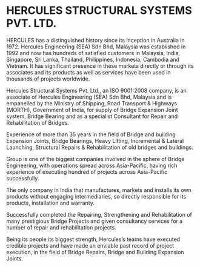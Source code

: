 # HERCULES STRUCTURAL SYSTEMS PVT. LTD.
HERCULES has a distinguished history since its inception in Australia in 1972.
Hercules Engineering (SEA) Sdn Bhd, Malaysia was established in 1992 and now
has hundreds of satisfied customers in Malaysia, India, Singapore, Sri Lanka,
Thailand, Philippines, Indonesia, Cambodia and Vietnam. It has significant
presence in these markets directly or through its associates and its products as
well as services have been used in thousands of projects worldwide.

Hercules Structural Systems Pvt. Ltd., an ISO 9001:2008 company, is an
associate of Hercules Engineering (SEA) Sdn Bhd, Malaysia and is empanelled by
the Ministry of Shipping, Road Transport & Highways (MORTH), Government of
India, for supply of Bridge Expansion Joint system, Bridge Bearing and as a
specialist Consultant for Repair and Rehabilitation of Bridges.

Experience of more than 35 years in the field of Bridge and building
Expansion Joints, Bridge Bearings, Heavy Lifting, Incremental & Lateral
Launching, Structural Repairs & Rehabilitation of old bridges and
buildings.

Group is one of the biggest companies involved in the sphere of Bridge
Engineering, with operations spread across Asia-Pacific, having rich
experience of executing hundred of projects across Asia-Pacific
successfully.

The only company in India that manufactures, markets and installs its
own products without engaging intermediaries, so directly responsible
for its products, installation and warranty.

Successfully completed the Repairing, Strengthening and Rehabilitation
of many prestigious Bridge Projects and given consultancy services for a
number of repair and rehabilitation projects.

Being its people its biggest strength, Hercules’s teams have executed
credible projects and have made an enviable past record of project
execution, in the field of Bridge Repairs, Bridge and Building Expansion
Joints.
